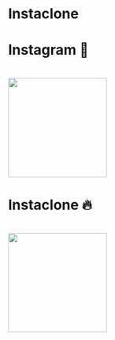 # Instaclone

<div>

<h1>Instagram 📱<h1/>

  <img width="200px" src="https://user-images.githubusercontent.com/86444245/176790749-7c985f0d-e1ec-4408-9e6f-ff0d68a52038.png"/>
  

<h1>Instaclone 🔥<h1/>
  <img width="200px" src="https://user-images.githubusercontent.com/86444245/176790709-58e1bcff-d25d-495b-8fb2-4601021b883f.png"/>

  <div/>
